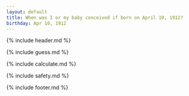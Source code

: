 ```yaml
---
layout: default
title: When was I or my baby conceived if born on April 10, 1912?
birthday: Apr 10, 1912
---
```


{% include header.md %}

{% include guess.md %}

{% include calculate.md %}

{% include safety.md %}

{% include footer.md %}




